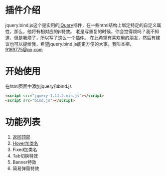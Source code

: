 # 插件介绍

jquery.bind.js这个是实用的[jQuery](http://jquery.com/)插件，在一些html结构上绑定特定的自定义属性，那么，他将有相对应的js特效。
老是写重复的时候，你会觉得烦吗？我不知道，但是我烦了，所以写了这么一个插件。
在此希望有喜欢用的朋友，然后有建议也可以提给我，希望jquery.bind.js能更方便的大家。我叫本相，9169775@qq.com

# 开始使用
在html页面中添加jquery和bind.js
```html
<script src="jquery-1.11.2.min.js"></script>
<script src="bind.js"></script>
```

# 功能列表
1. [返回顶部](//github.com/kyo4311/jqueyr.bind.js/wiki/返回顶部的使用方法)
2. [Hover加类名](//github.com/kyo4311/jqueyr.bind.js/wiki/鼠标移上去自动加类)
3. Fixed加类名
4. Tab切换特效
5. Banner特效
6. 简易弹窗特效 


